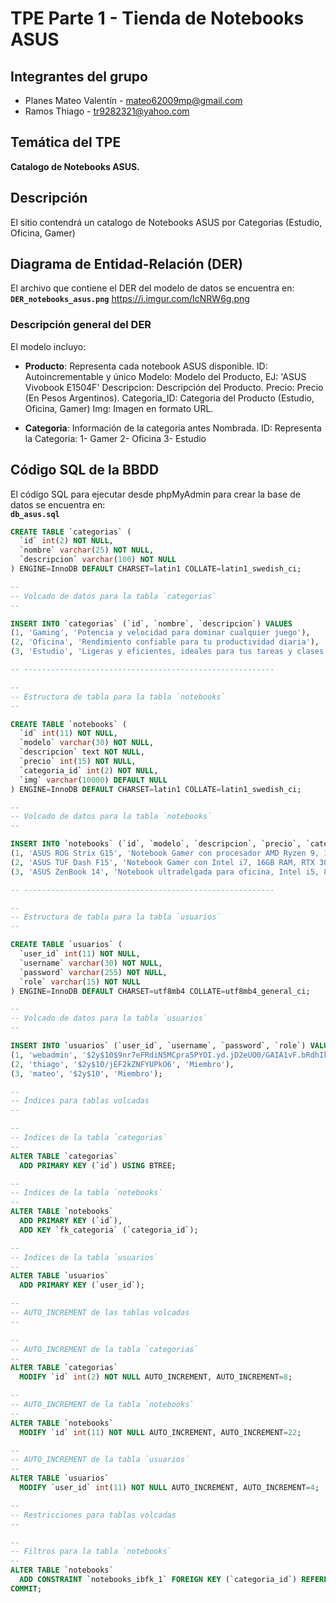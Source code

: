 # TPE Parte 1 - Tienda de Notebooks ASUS

## Integrantes del grupo
- Planes Mateo Valentín - mateo62009mp@gmail.com
- Ramos Thiago - tr9282321@yahoo.com

## Temática del TPE
**Catalogo de Notebooks ASUS.**  

## Descripción
El sitio contendrá un catalogo de Notebooks ASUS por Categorias (Estudio, Oficina, Gamer)

## Diagrama de Entidad-Relación (DER)
El archivo que contiene el DER del modelo de datos se encuentra en:  
**`DER_notebooks_asus.png`**
https://i.imgur.com/IcNRW6g.png

### Descripción general del DER
El modelo incluyo:  
- **Producto**: Representa cada notebook ASUS disponible.
    ID: Autoincrementable y único
    Modelo: Modelo del Producto, EJ: 'ASUS Vivobook E1504F'
    Descripcion: Descripción del Producto.
    Precio: Precio (En Pesos Argentinos).
    Categoria_ID: Categoria del Producto (Estudio, Oficina, Gamer)
    Img: Imagen en formato URL.

- **Categoria**: Información de la categoria antes Nombrada.
    ID: Representa la Categoria:
        1- Gamer
        2- Oficina
        3- Estudio

## Código SQL de la BBDD
El código SQL para ejecutar desde phpMyAdmin para crear la base de datos se encuentra en:  
**`db_asus.sql`**
```sql
CREATE TABLE `categorias` (
  `id` int(2) NOT NULL,
  `nombre` varchar(25) NOT NULL,
  `descripcion` varchar(100) NOT NULL
) ENGINE=InnoDB DEFAULT CHARSET=latin1 COLLATE=latin1_swedish_ci;

--
-- Volcado de datos para la tabla `categorias`
--

INSERT INTO `categorias` (`id`, `nombre`, `descripcion`) VALUES
(1, 'Gaming', 'Potencia y velocidad para dominar cualquier juego'),
(2, 'Oficina', 'Rendimiento confiable para tu productividad diaria'),
(3, 'Estudio', 'Ligeras y eficientes, ideales para tus tareas y clases');

-- --------------------------------------------------------

--
-- Estructura de tabla para la tabla `notebooks`
--

CREATE TABLE `notebooks` (
  `id` int(11) NOT NULL,
  `modelo` varchar(30) NOT NULL,
  `descripcion` text NOT NULL,
  `precio` int(15) NOT NULL,
  `categoria_id` int(2) NOT NULL,
  `img` varchar(10000) DEFAULT NULL
) ENGINE=InnoDB DEFAULT CHARSET=latin1 COLLATE=latin1_swedish_ci;

--
-- Volcado de datos para la tabla `notebooks`
--

INSERT INTO `notebooks` (`id`, `modelo`, `descripcion`, `precio`, `categoria_id`, `img`) VALUES
(1, 'ASUS ROG Strix G15', 'Notebook Gamer con procesador AMD Ryzen 9, 16GB RAM, RTX 3070', 650000, 1, 'https://dlcdnwebimgs.asus.com/gain/6D1F9EF4-02D6-455B-9D43-348275816538/w1000/h732'),
(2, 'ASUS TUF Dash F15', 'Notebook Gamer con Intel i7, 16GB RAM, RTX 3060', 580000, 1, 'https://dlcdnwebimgs.asus.com/gain/769aaa49-031e-4a90-b03c-3091198e95a1/'),
(3, 'ASUS ZenBook 14', 'Notebook ultradelgada para oficina, Intel i5, 8GB RAM, SSD 512GB', 220000, 2, 'https://dlcdnwebimgs.asus.com/gain/838fbdac-6d10-4190-8e52-d4b9463f5d23/');

-- --------------------------------------------------------

--
-- Estructura de tabla para la tabla `usuarios`
--

CREATE TABLE `usuarios` (
  `user_id` int(11) NOT NULL,
  `username` varchar(30) NOT NULL,
  `password` varchar(255) NOT NULL,
  `role` varchar(15) NOT NULL
) ENGINE=InnoDB DEFAULT CHARSET=utf8mb4 COLLATE=utf8mb4_general_ci;

--
-- Volcado de datos para la tabla `usuarios`
--

INSERT INTO `usuarios` (`user_id`, `username`, `password`, `role`) VALUES
(1, 'webadmin', '$2y$10$9nr7eFRdiN5MCpra5PYOI.yd.jD2eUO0/GAIA1vF.bRdhIkCtltrG', 'Admin'),
(2, 'thiago', '$2y$10/jEF2kZNFYUPkO6', 'Miembro'),
(3, 'mateo', '$2y$10', 'Miembro');

--
-- Índices para tablas volcadas
--

--
-- Indices de la tabla `categorias`
--
ALTER TABLE `categorias`
  ADD PRIMARY KEY (`id`) USING BTREE;

--
-- Indices de la tabla `notebooks`
--
ALTER TABLE `notebooks`
  ADD PRIMARY KEY (`id`),
  ADD KEY `fk_categoria` (`categoria_id`);

--
-- Indices de la tabla `usuarios`
--
ALTER TABLE `usuarios`
  ADD PRIMARY KEY (`user_id`);

--
-- AUTO_INCREMENT de las tablas volcadas
--

--
-- AUTO_INCREMENT de la tabla `categorias`
--
ALTER TABLE `categorias`
  MODIFY `id` int(2) NOT NULL AUTO_INCREMENT, AUTO_INCREMENT=8;

--
-- AUTO_INCREMENT de la tabla `notebooks`
--
ALTER TABLE `notebooks`
  MODIFY `id` int(11) NOT NULL AUTO_INCREMENT, AUTO_INCREMENT=22;

--
-- AUTO_INCREMENT de la tabla `usuarios`
--
ALTER TABLE `usuarios`
  MODIFY `user_id` int(11) NOT NULL AUTO_INCREMENT, AUTO_INCREMENT=4;

--
-- Restricciones para tablas volcadas
--

--
-- Filtros para la tabla `notebooks`
--
ALTER TABLE `notebooks`
  ADD CONSTRAINT `notebooks_ibfk_1` FOREIGN KEY (`categoria_id`) REFERENCES `categorias` (`id`);
COMMIT;
```
